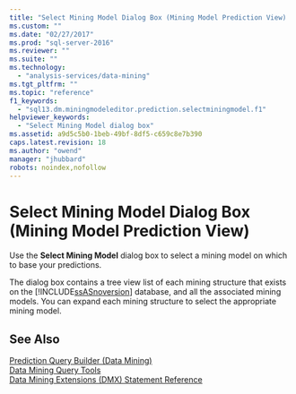 ```yaml
---
title: "Select Mining Model Dialog Box (Mining Model Prediction View) | Microsoft Docs"
ms.custom: ""
ms.date: "02/27/2017"
ms.prod: "sql-server-2016"
ms.reviewer: ""
ms.suite: ""
ms.technology: 
  - "analysis-services/data-mining"
ms.tgt_pltfrm: ""
ms.topic: "reference"
f1_keywords: 
  - "sql13.dm.miningmodeleditor.prediction.selectminingmodel.f1"
helpviewer_keywords: 
  - "Select Mining Model dialog box"
ms.assetid: a9d5c5b0-1beb-49bf-8df5-c659c8e7b390
caps.latest.revision: 18
ms.author: "owend"
manager: "jhubbard"
robots: noindex,nofollow
---
```

# Select Mining Model Dialog Box (Mining Model Prediction View)
  Use the **Select Mining Model** dialog box to select a mining model on which to base your predictions.  
  
 The dialog box contains a tree view list of each mining structure that exists on the [!INCLUDE[ssASnoversion](../a9notintoc/includes/ssasnoversion-md.md)] database, and all the associated mining models. You can expand each mining structure to select the appropriate mining model.  
  
## See Also  
 [Prediction Query Builder &#40;Data Mining&#41;](../a9retired/prediction-query-builder-data-mining.md)   
 [Data Mining Query Tools](../analysis-services/data-mining/data-mining-query-tools.md)   
 [Data Mining Extensions &#40;DMX&#41; Statement Reference](../dmx/data-mining-extensions-dmx-statements.md)  
  
  